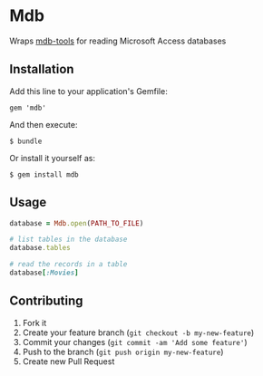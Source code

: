 # Mdb

Wraps [mdb-tools](https://github.com/brianb/mdbtools) for reading Microsoft Access databases

## Installation

Add this line to your application's Gemfile:

    gem 'mdb'

And then execute:

    $ bundle

Or install it yourself as:

    $ gem install mdb

## Usage

```ruby
database = Mdb.open(PATH_TO_FILE)

# list tables in the database
database.tables 

# read the records in a table
database[:Movies]
```

## Contributing

1. Fork it
2. Create your feature branch (`git checkout -b my-new-feature`)
3. Commit your changes (`git commit -am 'Add some feature'`)
4. Push to the branch (`git push origin my-new-feature`)
5. Create new Pull Request
